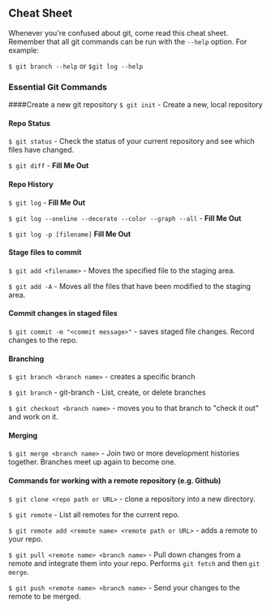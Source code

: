 ## Cheat Sheet

Whenever you're confused about git, come read this cheat sheet. Remember that all git commands can be run with the `--help` option. For example:

`$ git branch --help` or `$git log --help`

### Essential Git Commands

####Create a new git repository
`$ git init` - Create a new, local repository

#### Repo Status
`$ git status` - Check the status of your current repository and see which files have changed.

`$ git diff` - __Fill Me Out__

#### Repo History
`$ git log` - __Fill Me Out__

`$ git log --oneline --decorate --color --graph --all` - __Fill Me Out__

`$ git log -p [filename]` __Fill Me Out__

#### Stage files to commit
`$ git add <filename>` - Moves the specified file to the staging area. 

`$ git add -A` - Moves all the files that have been modified to the staging area. 

#### Commit changes in staged files
`$ git commit -m "<commit message>"` - saves staged file changes. Record changes to the repo.

#### Branching
`$ git branch <branch name>` - creates a specific branch

`$ git branch` - git-branch - List, create, or delete branches

`$ git checkout <branch name>` - moves you to that branch to "check it out" and work on it.

#### Merging

`$ git merge <branch name>` - Join two or more development histories together. Branches meet up again to become one.
#### Commands for working with a remote repository (e.g. Github)

`$ git clone <repo path or URL>` - clone a repository into a new directory.

`$ git remote` - List all remotes for the current repo.

`$ git remote add <remote name> <remote path or URL>` - adds a remote to your repo.

`$ git pull <remote name> <branch name>` - Pull down changes from a remote and integrate them into your repo. Performs `git fetch` and then `git merge`.

`$ git push <remote name> <branch name>` - Send your changes to the remote to be merged.